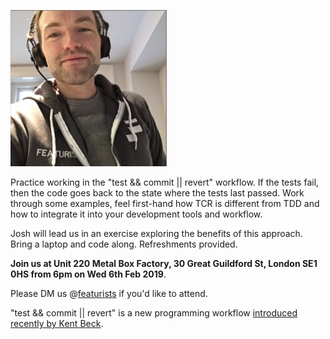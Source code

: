 <p class="u-floatMediaRight u-textCenter">
  <img src="images/josh.jpg" alt="Josh Chisholm" width="250" >
</p>

Practice working in the "test && commit || revert" workflow. If the tests fail, then the code goes back to the state where the tests last passed. Work through some examples, feel first-hand how TCR is different from TDD and how to integrate it into your development tools and workflow.

Josh will lead us in an exercise exploring the benefits of this approach. Bring a laptop and code along. Refreshments provided.

<strong>Join us at Unit 220 Metal Box Factory, 30 Great Guildford St, London SE1 0HS from 6pm on Wed 6th Feb 2019</strong>.

Please DM us @<a href="https://twitter.com/featurists">featurists</a> if you'd like to attend.

"test && commit || revert" is a new programming workflow [introduced recently by Kent Beck](https://medium.com/@kentbeck_7670/test-commit-revert-870bbd756864).
